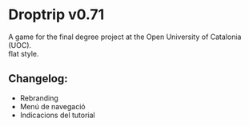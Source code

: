 # Droptrip v0.71
A game for the final degree project at the Open University of Catalonia (UOC). \
flat style.

## Changelog:

- Rebranding
- Menú de navegació
- Indicacions del tutorial

